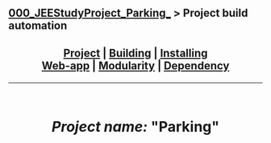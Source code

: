 ## [000_JEEStudyProject_Parking_][DescPrj] > **Project build automation**

## <p align=center>[Project][DescPrj] | [Building][AutoBld] | [Installing][AutoInst] <br/> [Web-app][WebBld] | [Modularity][Module] | [Dependency][DepMng]</p>

<!--
* [Project description][DescPrj]
* [Project build automation][AutoBld]
* [Project setup automation][AutoInst]
* [Web application building][WebBld]
* [Project modularity][Module]
* [Dependency management][DepMng]
-->

[DescPrj]: ../../README.md
[AutoBld]: Maven_BuildAutomation.md
[AutoInst]: Maven_SetupAutomation.md
[WebBld]: Maven_WebApplication.md
[Module]: Maven_ModularityProject.md
[DepMng]: Maven_DependencyManagement.md

---
<br/>
<!-- ---------------------------------- * Navigation * ---------------------------------- -->

# <p align=center><i>Project name:</i> "<b>Parking</b>"</p>